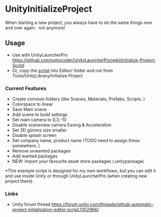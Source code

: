 # UnityInitializeProject

When starting a new project, you always have to do the same things over and over again.. not anymore!


## Usage

- Use with UnityLauncherPro https://github.com/unitycoder/UnityLauncherPro/wiki/Initialize-Project-Script
- Or, copy the [script](https://github.com/unitycoder/UnityInitializeProject/blob/main/Assets/Editor/InitializeProject.cs) into Editor/ folder and run from Tools/UnityLibrary/Initialize Project


### Current Features

- Create common folders (like Scenes, Materials, Prefabs, Scripts..)
- Colorspace to linear
- Save Main scene
- Add scene to build settings
- Set main camera to 0,3,-10
- Disable sceneview camera Easing & Acceleration
- Set 3D gizmos size smaller
- Disable splash screen
- Set company name, product name (TODO need to assign these somewhere..)
- Remove unwanted packages
- Add wanted packages
- NEW: Import your favourite asset store packages (.unitypackage)

*This example script is designed for my own workflows, but you can edit it and use inside Unity or through UnityLauncherPro (when creating new project there).

### Links
- Unity forum thread https://forum.unity.com/threads/github-automatic-project-initialization-editor-script.1352966/
